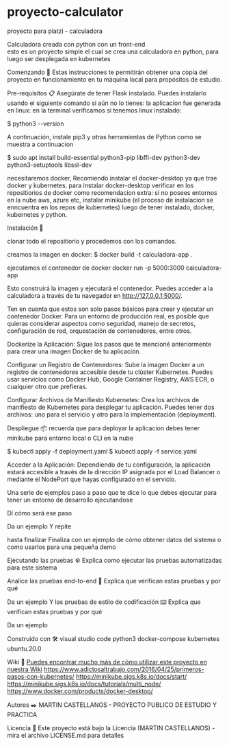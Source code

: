 # proyecto-calculator
proyecto para platzi - calculadora 

Calculadora creada con python con un front-end   
esto es un proyecto simple el cual se crea una calculadora en python, para luego ser desplegada en kubernetes 

Comenzando 🚀
Estas instrucciones te permitirán obtener una copia del proyecto en funcionamiento en tu máquina local para propósitos de estudio.


Pre-requisitos 📋
Asegúrate de tener Flask instalado. Puedes instalarlo usando el siguiente comando si aún no lo tienes:
la aplicacion fue generada en linux: 
en la terminal verificamos si tenemos linux instalado: 

$ python3 --version

A continuación, instale pip3 y otras herramientas de Python como se muestra a continuacion

$ sudo apt install build-essential python3-pip libffi-dev python3-dev python3-setuptools libssl-dev

necesitaremos docker, Recomiendo instalar el docker-desktop ya que trae docker y kubernetes.
para instalar docker-desktop verificar en los repositiorios de docker
como recomendacion extra: 
si no posees entornos en la nube aws, azure etc, instalar minikube (el proceso de instalacion se enncuentra en los repos de kubernetes)
luego de tener instalado, docker, kubernetes y python.

Instalación 🔧

clonar todo el repositiorio y procedemos con los comandos. 

creamos la imagen en docker:
$ docker build -t calculadora-app .

ejecutamos el contenedor de docker 
docker run -p 5000:3000 calculadora-app

Esto construirá la imagen y ejecutará el contenedor. Puedes acceder a la calculadora a través de tu navegador en http://127.0.0.1:5000/.

Ten en cuenta que estos son solo pasos básicos para crear y ejecutar un contenedor Docker. Para un entorno de producción real, es posible que quieras considerar aspectos como seguridad, manejo de secretos, configuración de red,
orquestación de contenedores, entre otros.

Dockerize la Aplicación:
Sigue los pasos que te mencioné anteriormente para crear una imagen Docker de tu aplicación.

Configurar un Registro de Contenedores:
Sube la imagen Docker a un registro de contenedores accesible desde tu clúster Kubernetes. Puedes usar servicios como Docker Hub, Google Container Registry, AWS ECR, o cualquier otro que prefieras.

Configurar Archivos de Manifiesto Kubernetes:
Crea los archivos de manifiesto de Kubernetes para desplegar tu aplicación. Puedes tener dos archivos: uno para el servicio y otro para la implementación (deployment). 

Despliegue 📦
recuerda que para deployar la aplicacion debes tener minikube para entorno local o CLI en la nube 

$ kubectl apply -f deployment.yaml
$ kubectl apply -f service.yaml


Acceder a la Aplicación:
Dependiendo de tu configuración, la aplicación estará accesible a través de la dirección IP asignada por el Load Balancer o mediante el NodePort que hayas configurado en el servicio.

Una serie de ejemplos paso a paso que te dice lo que debes ejecutar para tener un entorno de desarrollo ejecutandose

Dí cómo será ese paso

Da un ejemplo
Y repite

hasta finalizar
Finaliza con un ejemplo de cómo obtener datos del sistema o como usarlos para una pequeña demo

Ejecutando las pruebas ⚙️
Explica como ejecutar las pruebas automatizadas para este sistema

Analice las pruebas end-to-end 🔩
Explica que verifican estas pruebas y por qué

Da un ejemplo
Y las pruebas de estilo de codificación ⌨️
Explica que verifican estas pruebas y por qué

Da un ejemplo



Construido con 🛠️
visual studio code 
python3
docker-compose
kubernetes 
ubuntu.20.0



Wiki 📖
[Puedes encontrar mucho más de cómo utilizar este proyecto en nuestra Wiki](https://es.linux-console.net/?p=75#gsc.tab=0) 
https://www.adictosaltrabajo.com/2016/04/25/primeros-pasos-con-kubernetes/
https://minikube.sigs.k8s.io/docs/start/
https://minikube.sigs.k8s.io/docs/tutorials/multi_node/ 
https://www.docker.com/products/docker-desktop/

Autores ✒️
MARTIN CASTELLANOS - PROYECTO PUBLICO DE ESTUDIO Y PRACTICA


Licencia 📄
Este proyecto está bajo la Licencia (MARTIN CASTELLANOS) - mira el archivo LICENSE.md para detalles


